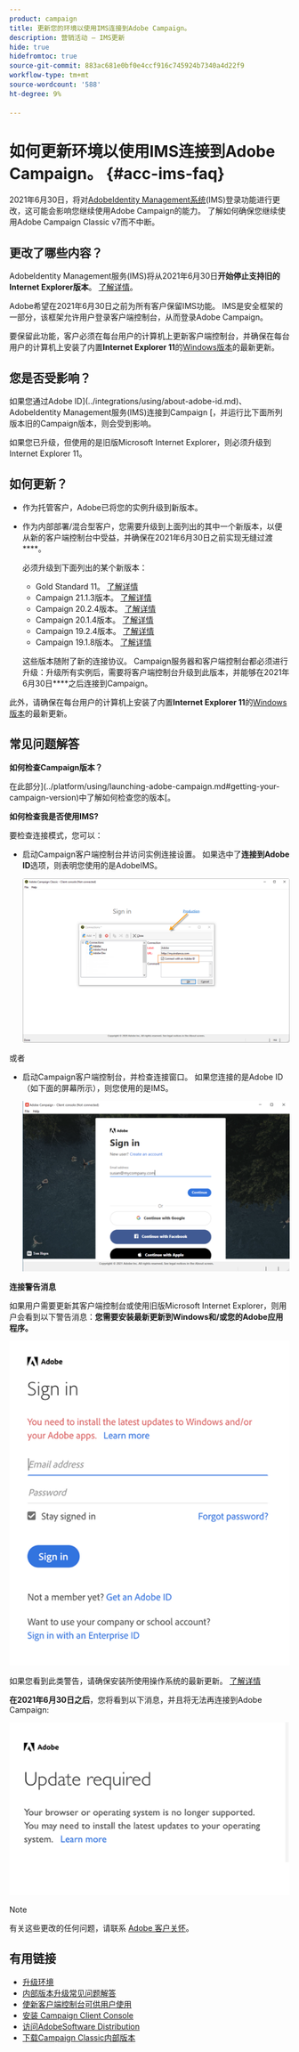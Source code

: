 ```yaml
---
product: campaign
title: 更新您的环境以使用IMS连接到Adobe Campaign。
description: 营销活动 — IMS更新
hide: true
hidefromtoc: true
source-git-commit: 883ac681e0bf0e4ccf916c745924b7340a4d22f9
workflow-type: tm+mt
source-wordcount: '588'
ht-degree: 9%

---
```


# 如何更新环境以使用IMS连接到Adobe Campaign。 {#acc-ims-faq}

2021年6月30日，将对[AdobeIdentity Management系统](https://helpx.adobe.com/enterprise/using/identity.html)(IMS)登录功能进行更改，这可能会影响您继续使用Adobe Campaign的能力。 了解如何确保您继续使用Adobe Campaign Classic v7而不中断。

## 更改了哪些内容？

AdobeIdentity Management服务(IMS)将从2021年6月30日&#x200B;**开始停止支持旧的Internet Explorer版本**。 [了解详情](https://helpx.adobe.com/x-productkb/global/update-operating-system-and-browser.html)。

Adobe希望在2021年6月30日之前为所有客户保留IMS功能。 IMS是安全框架的一部分，该框架允许用户登录客户端控制台，从而登录Adobe Campaign。

要保留此功能，客户必须在每台用户的计算机上更新客户端控制台，并确保在每台用户的计算机上安装了内置&#x200B;**Internet Explorer 11**&#x200B;的[Windows版本](../rn/using/compatibility-matrix.md#ClientConsoleoperatingsystems)的最新更新。

## 您是否受影响？

如果您通过Adobe ID](../integrations/using/about-adobe-id.md)、AdobeIdentity Management服务(IMS)连接到Campaign [，并运行比下面所列版本旧的Campaign版本，则会受到影响。

如果您已升级，但使用的是旧版Microsoft Internet Explorer，则必须升级到Internet Explorer 11。

## 如何更新？

* 作为托管客户，Adobe已将您的实例升级到新版本。

* 作为内部部署/混合型客户，您需要升级到上面列出的其中一个新版本，以便从新的客户端控制台中受益，并确保在2021年6月30日之前实现无缝过渡&#x200B;****。

   必须升级到下面列出的某个新版本：

   * Gold Standard 11。 [了解详情](../rn/using/gold-standard.md)
   * Campaign 21.1.3版本。 [了解详情](../rn/using/latest-release.md)
   * Campaign 20.2.4版本。 [了解详情](../rn/using/release--20-2.md)
   * Campaign 20.1.4版本。 [了解详情](../rn/using/release--20-1.md)
   * Campaign 19.2.4版本。 [了解详情](../rn/using/release--19-2.md)
   * Campaign 19.1.8版本。 [了解详情](../rn/using/release--19-1.md)

   这些版本随附了新的连接协议。 Campaign服务器和客户端控制台都必须进行升级：升级所有实例后，需要将客户端控制台升级到此版本，并能够在2021年6月30日&#x200B;****&#x200B;之后连接到Campaign。

此外，请确保在每台用户的计算机上安装了内置&#x200B;**Internet Explorer 11**&#x200B;的[Windows版本](../rn/using/compatibility-matrix.md#ClientConsoleoperatingsystems)的最新更新。

## 常见问题解答

**如何检查Campaign版本？**

在此部分](../platform/using/launching-adobe-campaign.md#getting-your-campaign-version)中了解如何检查您的版本[。


**如何检查我是否使用IMS?**

要检查连接模式，您可以：

* 启动Campaign客户端控制台并访问实例连接设置。 如果选中了&#x200B;**连接到Adobe ID**&#x200B;选项，则表明您使用的是AdobeIMS。

   ![](../integrations/using/assets/ims_1.png)

或者

* 启动Campaign客户端控制台，并检查连接窗口。 如果您连接的是Adobe ID（如下面的屏幕所示），则您使用的是IMS。

   ![](../integrations/using/assets/adobeID.png)

**连接警告消息**

如果用户需要更新其客户端控制台或使用旧版Microsoft Internet Explorer，则用户会看到以下警告消息：**您需要安装最新更新到Windows和/或您的Adobe应用程序。**

![](../integrations/using/assets/do-not-localize/errorMsg.png)

如果您看到此类警告，请确保安装所使用操作系统的最新更新。 [了解详情](https://helpx.adobe.com/x-productkb/global/update-operating-system-and-browser.html)

**在2021年6月30日之后**，您将看到以下消息，并且将无法再连接到Adobe Campaign:

![](../integrations/using/assets/do-not-localize/errorUpdateReq.png)

>[!NOTE]
>
>有关这些更改的任何问题，请联系 [Adobe 客户关怀](https://helpx.adobe.com/cn/enterprise/admin-guide.html/enterprise/using/support-for-experience-cloud.ug.html)。


## 有用链接

* [升级环境](../production/using/build-upgrade.md)
* [内部版本升级常见问题解答](../platform/using/faq-build-upgrade.md)
* [使新客户端控制台可供用户使用](../installation/using/client-console-availability-for-windows.md)
* [安装 Campaign Client Console](../installation/using/installing-the-client-console.md)
* [访问AdobeSoftware Distribution](https://experienceleague.adobe.com/docs/experience-cloud/software-distribution/home.html?lang=en)
* [下载Campaign Classic内部版本](https://experience.adobe.com/#/downloads/content/software-distribution/en/campaign.html)